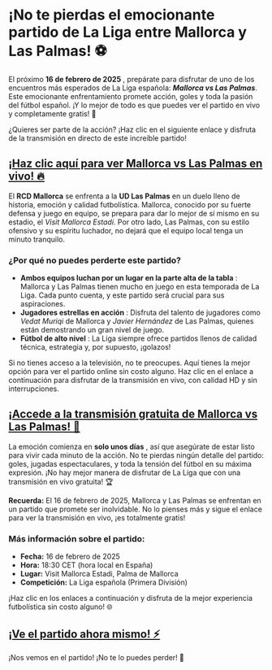 # ¡No te pierdas el emocionante partido de La Liga entre Mallorca y Las Palmas! ⚽️

El próximo **16 de febrero de 2025** , prepárate para disfrutar de uno de los encuentros más esperados de La Liga española: **_Mallorca vs Las Palmas_**. Este emocionante enfrentamiento promete acción, goles y toda la pasión del fútbol español. ¡Y lo mejor de todo es que puedes ver el partido en vivo y completamente gratis! 🎉

¿Quieres ser parte de la acción? ¡Haz clic en el siguiente enlace y disfruta de la transmisión en directo de este increíble partido!

## [¡Haz clic aquí para ver Mallorca vs Las Palmas en vivo! 🔥](https://tinyurl.com/livestreamfreeo?st=Mallorca+vs+Las+Palmas&si=ghc)

El **RCD Mallorca** se enfrenta a la **UD Las Palmas** en un duelo lleno de historia, emoción y calidad futbolística. Mallorca, conocido por su fuerte defensa y juego en equipo, se prepara para dar lo mejor de sí mismo en su estadio, el _Visit Mallorca Estadi_. Por otro lado, Las Palmas, con su estilo ofensivo y su espíritu luchador, no dejará que el equipo local tenga un minuto tranquilo.

### ¿Por qué no puedes perderte este partido?

- **Ambos equipos luchan por un lugar en la parte alta de la tabla** : Mallorca y Las Palmas tienen mucho en juego en esta temporada de La Liga. Cada punto cuenta, y este partido será crucial para sus aspiraciones.
- **Jugadores estrellas en acción** : Disfruta del talento de jugadores como _Vedat Muriqi_ de Mallorca y _Javier Hernández_ de Las Palmas, quienes están demostrando un gran nivel de juego.
- **Fútbol de alto nivel** : La Liga siempre ofrece partidos llenos de calidad técnica, estrategia y, por supuesto, ¡golazos!

Si no tienes acceso a la televisión, no te preocupes. Aquí tienes la mejor opción para ver el partido online sin costo alguno. Haz clic en el enlace a continuación para disfrutar de la transmisión en vivo, con calidad HD y sin interrupciones.

## [¡Accede a la transmisión gratuita de Mallorca vs Las Palmas! 🎥](https://tinyurl.com/livestreamfreeo?st=Mallorca+vs+Las+Palmas&si=ghc)

La emoción comienza en **solo unos días** , así que asegúrate de estar listo para vivir cada minuto de la acción. No te pierdas ningún detalle del partido: goles, jugadas espectaculares, y toda la tensión del fútbol en su máxima expresión. ¡No hay mejor manera de disfrutar de La Liga que con una transmisión en vivo gratuita! 🏆

**Recuerda:** El 16 de febrero de 2025, Mallorca y Las Palmas se enfrentan en un partido que promete ser inolvidable. No lo pienses más y sigue el enlace para ver la transmisión en vivo, ¡es totalmente gratis!

### Más información sobre el partido:

- **Fecha:** 16 de febrero de 2025
- **Hora:** 18:30 CET (hora local en España)
- **Lugar:** Visit Mallorca Estadi, Palma de Mallorca
- **Competición:** La Liga española (Primera División)

¡Haz clic en los enlaces a continuación y disfruta de la mejor experiencia futbolística sin costo alguno! 🌐

## [¡Ve el partido ahora mismo! ⚡️](https://tinyurl.com/livestreamfreeo?st=Mallorca+vs+Las+Palmas&si=ghc)

¡Nos vemos en el partido! ¡No te lo puedes perder! 🙌
